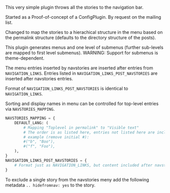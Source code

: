 This very simple plugin throws all the stories to the navigation bar.

Started as a Proof-of-concept of a ConfigPlugin.  By request on the mailing list.

Changed to map the stories to a hierachical structure in the menu
based on the permalink structure (defaults to the directory structure
of the posts).

This plugin generates menus and one level of submenus (further sub-levels are mapped to first level submenus).
WARNING: Support for submenus is theme-dependent.

The menu entries inserted by navstories are inserted after entries from `NAVIGATION_LINKS`.
Entries listed in `NAVIGATION_LINKS_POST_NAVSTORIES` are inserted after navstories entries.

Format of `NAVIGATION_LINKS_POST_NAVSTORIES` is identical to `NAVIGATION_LINKS`.

Sorting and display names in menu can be controlled for top-level entries via `NAVSTORIES_MAPPING`.

```python
NAVSTORIES_MAPPING = {
    DEFAULT_LANG: (
        # Mapping "Toplevel in permalink" to "Visible text"
        # The order is as listed here, entries not listed here are included in the end,
        # example (remove initial #):
        #("b", "Boo"),
        #("f", "Foo"),
    ),
}
NAVIGATION_LINKS_POST_NAVSTORIES = {
    # Format just as NAVIGATION_LINKS, but content included after navstories entries
}
```

To exclude a single story from the navstories meny add the following
metadata `.. hidefromnav: yes` to the story.


